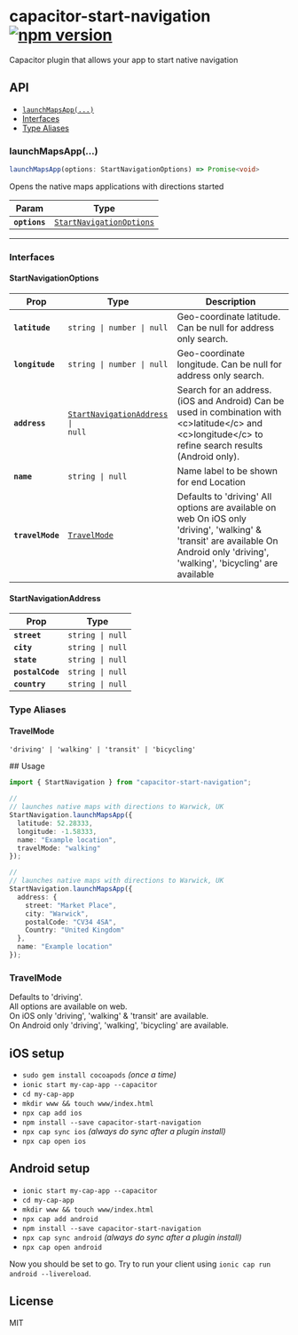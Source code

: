 # capacitor-start-navigation [![npm version](https://badge.fury.io/js/capacitor-start-navigation.svg)](https://badge.fury.io/js/capacitor-start-navigation)

Capacitor plugin that allows your app to start native navigation


## API

<docgen-index>

* [`launchMapsApp(...)`](#launchmapsapp)
* [Interfaces](#interfaces)
* [Type Aliases](#type-aliases)

</docgen-index>

<docgen-api>
<!--Update the source file JSDoc comments and rerun docgen to update the docs below-->

### launchMapsApp(...)

```typescript
launchMapsApp(options: StartNavigationOptions) => Promise<void>
```

Opens the native maps applications with directions started

| Param         | Type                                                                      |
| ------------- | ------------------------------------------------------------------------- |
| **`options`** | <code><a href="#startnavigationoptions">StartNavigationOptions</a></code> |

--------------------


### Interfaces


#### StartNavigationOptions

| Prop             | Type                                                                              | Description                                                                                                                                                                       |
| ---------------- | --------------------------------------------------------------------------------- | --------------------------------------------------------------------------------------------------------------------------------------------------------------------------------- |
| **`latitude`**   | <code>string \| number \| null</code>                                             | Geo-coordinate latitude. Can be null for address only search.                                                                                                                     |
| **`longitude`**  | <code>string \| number \| null</code>                                             | Geo-coordinate longitude. Can be null for address only search.                                                                                                                    |
| **`address`**    | <code><a href="#startnavigationaddress">StartNavigationAddress</a> \| null</code> | Search for an address. (iOS and Android) Can be used in combination with &lt;c&gt;latitude&lt;/c&gt; and &lt;c&gt;longitude&lt;/c&gt; to refine search results (Android only).    |
| **`name`**       | <code>string \| null</code>                                                       | Name label to be shown for end Location                                                                                                                                           |
| **`travelMode`** | <code><a href="#travelmode">TravelMode</a></code>                                 | Defaults to 'driving' All options are available on web On iOS only 'driving', 'walking' & 'transit' are available On Android only 'driving', 'walking', 'bicycling' are available |


#### StartNavigationAddress

| Prop             | Type                        |
| ---------------- | --------------------------- |
| **`street`**     | <code>string \| null</code> |
| **`city`**       | <code>string \| null</code> |
| **`state`**      | <code>string \| null</code> |
| **`postalCode`** | <code>string \| null</code> |
| **`country`**    | <code>string \| null</code> |


### Type Aliases


#### TravelMode

<code>'driving' | 'walking' | 'transit' | 'bicycling'</code>

</docgen-api>
## Usage

```ts
import { StartNavigation } from "capacitor-start-navigation";

//
// launches native maps with directions to Warwick, UK
StartNavigation.launchMapsApp({
  latitude: 52.28333,
  longitude: -1.58333,
  name: "Example location",
  travelMode: "walking"
});

//
// launches native maps with directions to Warwick, UK
StartNavigation.launchMapsApp({
  address: {
    street: "Market Place",
    city: "Warwick",
    postalCode: "CV34 4SA",
    Country: "United Kingdom"
  },
  name: "Example location"
});

```

### TravelMode

Defaults to 'driving'.  
All options are available on web.  
On iOS only 'driving', 'walking' & 'transit' are available.  
On Android only 'driving', 'walking', 'bicycling' are available.

## iOS setup

- `sudo gem install cocoapods` _(once a time)_
- `ionic start my-cap-app --capacitor`
- `cd my-cap-app`
- `mkdir www && touch www/index.html`
- `npx cap add ios`
- `npm install --save capacitor-start-navigation`
- `npx cap sync ios` _(always do sync after a plugin install)_
- `npx cap open ios`

## Android setup

- `ionic start my-cap-app --capacitor`
- `cd my-cap-app`
- `mkdir www && touch www/index.html`
- `npx cap add android`
- `npm install --save capacitor-start-navigation`
- `npx cap sync android` _(always do sync after a plugin install)_
- `npx cap open android`

Now you should be set to go. Try to run your client using `ionic cap run android --livereload`.

## License

MIT